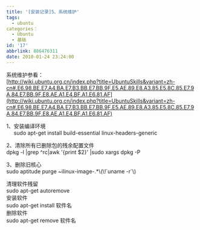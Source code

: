 ```yaml
---
title: '[安装记录]5、系统维护'
tags:
  - ubuntu
categories：
  - Ubuntu
  - 基础
id: '17'
abbrlink: 886476311
date: 2010-01-24 23:24:00
---
```


  

系统维护参看：  
[http://wiki.ubuntu.org.cn/index.php?title=UbuntuSkills&variant=zh-cn#.E6.98.BE.E7.A4.BA.E7.B3.BB.E7.BB.9F.E5.AE.89.E8.A3.85.E5.8C.85.E7.9A.84.E7.BB.9F.E8.AE.A1.E4.BF.A1.E6.81.AF](http://wiki.ubuntu.org.cn/index.php?title=UbuntuSkills&variant=zh-cn#.E6.98.BE.E7.A4.BA.E7.B3.BB.E7.BB.9F.E5.AE.89.E8.A3.85.E5.8C.85.E7.9A.84.E7.BB.9F.E8.AE.A1.E4.BF.A1.E6.81.AF)  
  

1、安装编译环境  
     sudo apt-get install build-essential linux-headers-generic

  

2、清除所有已删除包的残余配置文件  
 dpkg -l |grep ^rc|awk '{print $2}' |sudo xargs dpkg -P 

  

3、删除旧核心  
 sudo aptitude purge ~ilinux-image-.\*\\(\\!\`uname -r\`\\)

  

  

  
清理软件残留  
 sudo apt-get autoremove  
安装软件  
 sudo apt-get install 软件名  
删除软件  
 sudo apt-get remove 软件名